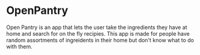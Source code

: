 # OpenPantry

Open Pantry is an app that lets the user take the ingredients they have at home and search for on the fly recipies. This app is made for people have random assortments of ingreidents in their home but don't know what to do with them. 

